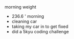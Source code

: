 morning weight
- 236.6
  '
morning
- cleaning car
- taking my car in to get fixed
- did a 5kyu coding challenge